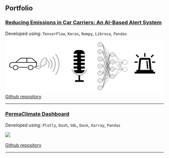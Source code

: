 ## Portfolio

<!--### Projects-->

### [Reducing Emissions in Car Carriers: An AI-Based Alert System](/sounds_classification.md)   
Developed using: `TensorFlow`, `Keras`, `Numpy`, `Librosa`, `Pandas`  

<img src="images/sound_classification/title_image_sound_classification.png?raw=true"/>  [Github repository](https://github.com/giacomo-lab/engine_idling_detection)

---
### [PermaClimate Dashboard](/climate_permaculture.md) 
Developed using: `Plotly`, `Dash`, `SQL`, `Dask`, `Xarray`, `Pandas`
<!--Loading... ■■■■■■■□□□ -->
<img src="images/perma_climate/dashboard_permaclimate.gif?raw=true"/>

<!--<img src="images/sound_classification/title_image_sound_classification.png?raw=true"/>  -->
[Github repository](https://github.com/giacomo-lab/permaculture-climate)

---
<!-- 
[Geoclustering](/sample_page.md)
<img src="images/map_geoclustering.png?raw=true"/>

---


<p style="font-size:11px">Page template forked from <a href="https://github.com/evanca/quick-portfolio">evanca</a></p>
 -->
<!-- Remove above link if you don't want to attibute -->
